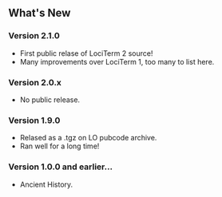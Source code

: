 ## What's New

### Version 2.1.0

- First public relase of LociTerm 2 source!
- Many improvements over LociTerm 1, too many to list here.

### Version 2.0.x

- No public release.

### Version 1.9.0 

- Relased as a .tgz on LO pubcode archive.
- Ran well for a long time!

### Version 1.0.0 and earlier...

- Ancient History.
